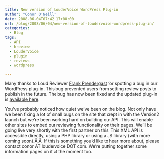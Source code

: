 ```yaml
---
title: New version of LouderVoice WordPress Plug-in
author: "Conor O'Neill"
date: 2008-06-04T07:42:17+00:00
url: /blog/2008/06/04/new-version-of-loudervoice-wordpress-plug-in/
categories:
  - Blog
tags:
  - API
  - hreview
  - LouderVoice
  - plugin
  - reviews
  - wordpress

---
```

Many thanks to Loud Reviewer [Frank Prendergast][1] for spotting a bug in our WordPress plug-in. This bug prevented users from setting review posts to publish in the future. The bug has now been fixed and the updated plug-in is [available here][2].

You&#8217;ve probably noticed how quiet we&#8217;ve been on the blog. Not only have we been fixing a lot of small bugs on the site that crept in with the Version2 launch but we&#8217;re been working hard on building our API. This will enable other sites to embed our reviewing functionality on their pages. We&#8217;ll be going live very shortly with the first partner on this. This XML API is accessible directly, using a PHP library or using a JS library (with more coming soon).Ã‚Â  If this is something you&#8217;d like to hear more about, please contact conor AT loudervoice DOT com. We&#8217;re putting together some information pages on it at the moment too.

 [1]: http://www.loudervoice.com/people/frankp/
 [2]: http://www.loudervoice.com/wordpress_plugin